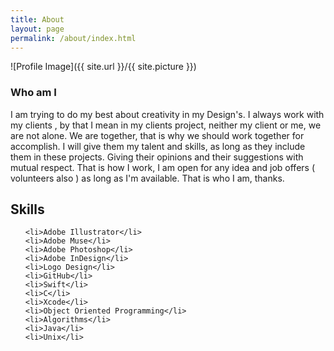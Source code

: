 ```yaml
---
title: About
layout: page
permalink: /about/index.html
---
```

<style>
img { width: 50%; margin: 0 auto; display: block; }
</style>

![Profile Image]({{ site.url }}/{{ site.picture }})

<h3>Who am I</h3>

<p>I am trying to do my best about creativity in my Design's. I always work with my clients , by that I mean in my clients project, neither my client or me, we are not alone. We are together, that is why we should work together for accomplish. I will give them my talent and skills, as long as they include them in these projects. Giving their opinions and their suggestions with mutual respect. That is how I work, I am open for any idea and job offers ( volunteers also ) as long as I'm available. That is who I am, thanks.</p>


<h2>Skills</h2>

<ul class="skill-list">

	<li>Adobe Illustrator</li>
	<li>Adobe Muse</li>
	<li>Adobe Photoshop</li>
	<li>Adobe InDesign</li>
	<li>Logo Design</li>
	<li>GitHub</li>
	<li>Swift</li>
	<li>C</li>
	<li>Xcode</li>
	<li>Object Oriented Programming</li>
	<li>Algorithms</li>
	<li>Java</li>
	<li>Unix</li>

</ul>